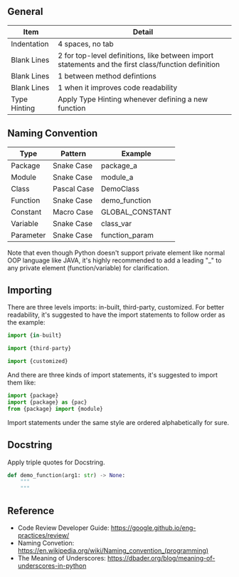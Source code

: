 
## General

| Item | Detail |
| --- | --- |
| Indentation | 4 spaces, no tab |
| Blank Lines | 2 for top-level definitions, like between import statements and the first class/function definition |
| Blank Lines | 1 between method defintions |
| Blank Lines | 1 when it improves code readability |
| Type Hinting | Apply Type Hinting whenever defining a new function |


## Naming Convention

| Type | Pattern | Example |
| --- | --- | --- |
| Package | Snake Case | package_a |
| Module | Snake Case | module_a |
| Class | Pascal Case | DemoClass |
| Function | Snake Case | demo_function |
| Constant | Macro Case | GLOBAL_CONSTANT |
| Variable | Snake Case | class_var |
| Parameter | Snake Case | function_param |

Note that even though Python doesn't support private element like normal OOP language like JAVA, it's highly recommended to add a leading "_" to any private element (function/variable) for clarification.


## Importing

There are three levels imports: in-built, third-party, customized. For better readability, it's suggested to have the import statements to follow order as the example:

```py
import {in-built}

import {third-party}

import {customized}
```

And there are three kinds of import statements, it's suggested to import them like:

```py
import {package}
import {package} as {pac}
from {package} import {module}
```

Import statements under the same style are ordered alphabetically for sure.


## Docstring

Apply triple quotes for Docstring.

```py
def demo_function(arg1: str) -> None:
    """
    """
```


## Reference

- Code Review Developer Guide: https://google.github.io/eng-practices/review/
- Naming Convetion: https://en.wikipedia.org/wiki/Naming_convention_(programming)
- The Meaning of Underscores: https://dbader.org/blog/meaning-of-underscores-in-python
